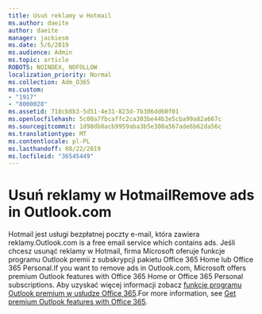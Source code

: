 ```yaml
---
title: Usuń reklamy w Hotmail
ms.author: daeite
author: daeite
manager: jackiesm
ms.date: 5/6/2019
ms.audience: Admin
ms.topic: article
ROBOTS: NOINDEX, NOFOLLOW
localization_priority: Normal
ms.collection: Adm_O365
ms.custom:
- "1917"
- "8000028"
ms.assetid: 718cb8b3-5d51-4e31-823d-7b306dd60f01
ms.openlocfilehash: 5c00a7fbcaffc2ca303be44b3e5cba99a82a667c
ms.sourcegitcommit: 1d98db8acb9959aba3b5e308a567ade6b62da56c
ms.translationtype: MT
ms.contentlocale: pl-PL
ms.lasthandoff: 08/22/2019
ms.locfileid: "36545449"
---
```

# <a name="remove-ads-in-outlookcom"></a><span data-ttu-id="4574d-102">Usuń reklamy w Hotmail</span><span class="sxs-lookup"><span data-stu-id="4574d-102">Remove ads in Outlook.com</span></span>

<span data-ttu-id="4574d-103">Hotmail jest usługi bezpłatnej poczty e-mail, która zawiera reklamy.</span><span class="sxs-lookup"><span data-stu-id="4574d-103">Outlook.com is a free email service which contains ads.</span></span> <span data-ttu-id="4574d-104">Jeśli chcesz usunąć reklamy w Hotmail, firma Microsoft oferuje funkcje programu Outlook premii z subskrypcji pakietu Office 365 Home lub Office 365 Personal.</span><span class="sxs-lookup"><span data-stu-id="4574d-104">If you want to remove ads in Outlook.com, Microsoft offers premium Outlook features with Office 365 Home or Office 365 Personal subscriptions.</span></span> <span data-ttu-id="4574d-105">Aby uzyskać więcej informacji zobacz [funkcje programu Outlook premium w usłudze Office 365](https://go.microsoft.com/fwlink/?linkid=872181).</span><span class="sxs-lookup"><span data-stu-id="4574d-105">For more information, see [Get premium Outlook features with Office 365](https://go.microsoft.com/fwlink/?linkid=872181).</span></span>